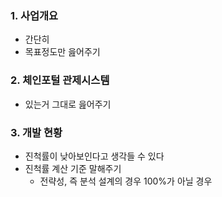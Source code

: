 ### 1. 사업개요
- 간단히
- 목표정도만 읊어주기

### 2. 체인포털 관제시스템
- 있는거 그대로 읊어주기

### 3. 개발 현황
- 진척률이 낮아보인다고 생각들 수 있다
- 진척률 계산 기준 말해주기
	- 전략성, 즉 분석 설계의 경우 100%가 아닐 경우 